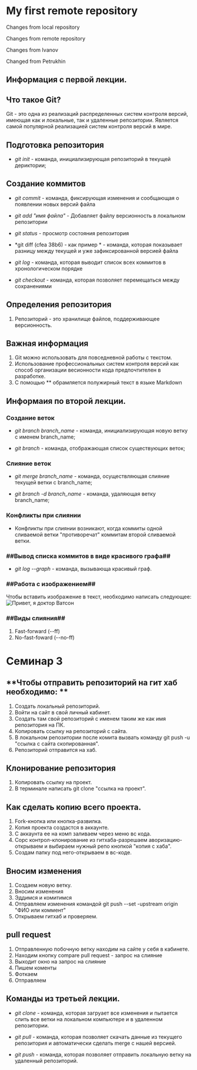 # My first remote repository

Changes from local repository

Changes from remote repository

Changes from Ivanov

Changed from Petrukhin

## **Информация с первой лекции.**

## Что такое Git?
Git - это одна из реализаций распределенных систем контроля версий, имеющая как и локальные, так и удаленные репозитории. Является самой популярной реализацией систем контроля версий в мире.
## Подготовка репозитория

* *git init* - команда, инициализирующая репозиторий в текущей дериктории;

## Создание коммитов
* *git commit* -  команда, фиксирующая изменения и сообщающая о появлении новых версий файла

* *git add "имя файла"* - Добавляет файлу версионность в локальном репозитории

* *git status* - просмотр состояния репозитория

* *git diff (cfea 38b6) - как пример * - команда, которая показывает разницу между текущей и уже зафиксированной версией файла

* *git log* - команда, которая выводит список всех коммитов в хронологическом порядке

* *git checkout* - команда, которая позволяет перемещаться между сохранениями

## Определения репозитория
1. Репозиторий - это хранилище файлов, поддерживающее версионность.

## Важная информация
1. Git можно использовать для повседневной работы с текстом.
2. Использование профессиональных систем контроля версий как способ организации весионности кода предпочтителен в разработке.
3. С помощью ** обрамляется полужирный текст в языке Markdown

## **Информаия по второй лекции.**

### **Создание веток**
* *git branch branch_name* - команда, инициализирующая новую ветку с именем branch_name;

* *git branch* - команда, отображающая список существующих веток;

### **Слияние веток**

* *git merge branch_name* - команда, осуществляющая слияние текущей ветки с branch_name;

* *git branch -d branch_name* - команда, удаляющая ветку branch_name;

### **Конфликты при слиянии**

* Конфликты при слиянии возникают, когда коммиты одной сливаемой ветки "противоречат" коммитам второй сливаемой ветки.

### ##Вывод списка коммитов в виде красивого графа##

* *git log --graph* - команда, вызывающа красивый граф.

### ##Работа с изображением##

Чтобы вставить изображение в текст, необходимо написать следующее:
![Привет, я доктор Ватсон](Watson.jpg)

### ##Виды слияния##

1. Fast-forward (--ff)
2. No-fast-foward (--no-ff)

# **Семинар 3**

## **Чтобы отправить репозиторий на гит хаб необходимо: **
1. Создать локальный репозиторий.
2. Войти на сайт в свой личный кабинет.
3. Создать там свой репозиторий с именем таким же как имя репозитория на ПК.
4. Копировать ссылку на репозиторий с сайта.
5. В локальном репозитории после комита вызвать команду git push -u "ссылка с сайта скопированная".
6. Репозиторий отправится на хаб.

## **Клонирование репозитория**
1. Копировать ссылку на проект.
2. В терминале написать git clone "ссылка на проект".

## **Как сделать копию всего проекта**.
1. Fork-кнопка или кнопка-развилка.
2. Копия проекта создастся в аккаунте.
3. С аккаунта ее на комп заливаем через меню вс кода.
4. Сорс контрол-клонирование из гитхаба-разрешаем аворизацию-открываем и выбираем нужный репо кнопкой "копия с хаба".
5. Создам папку под него-открываем в вс-коде.

## **Вносим изменения**
1. Создаем новую ветку.
2. Вносим изменения
3. Эддимся и комитимся
4. Отправляем изменения командой git push --set -upstream origin "ФИО  или коммент"
5. Открываем гитхаб и проверяем.

## **pull request**
1. Отправленную побочную ветку находим на сайте у себя в кабинете. 
2. Находим кнопку compare pull request - запрос на слияние
3. Выходит окно на запрос на слияние
4. Пишем коменты
5. Фоткаем
6. Отправляем

## **Команды из третьей лекции.**
* *git clone* - команда, которая загруает все изменения и пытается слить все ветки на локальном компьютере и в
удаленном репозитории.

* *git pull* - команда, которая позволяет скачать данные из текущего репозитория и автоматически сделать merge с нашей версией.

* *git push* - команда, которая позволяет отправить локальную ветку на удаленный репозиторий. 
